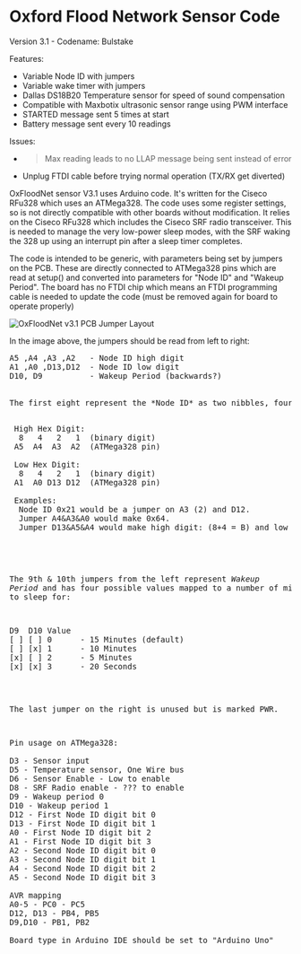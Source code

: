 Oxford Flood Network Sensor Code
=================================

Version 3.1 - Codename: Bulstake

Features: 
* Variable Node ID with jumpers
* Variable wake timer with jumpers
* Dallas DS18B20 Temperature sensor for speed of sound compensation
* Compatible with Maxbotix ultrasonic sensor range using PWM interface
* STARTED message sent 5 times at start
* Battery message sent every 10 readings

Issues: 
* >Max reading leads to no LLAP message being sent instead of error
* Unplug FTDI cable before trying normal operation (TX/RX get diverted)

OxFloodNet sensor V3.1 uses Arduino code. It's written for the Ciseco RFu328 which uses an ATMega328. The code uses some register settings, so is not directly compatible with other boards without modification. It relies on the Ciseco RFu328 which includes the Ciseco SRF radio transceiver. This is needed to manage the very low-power sleep modes, with the SRF waking the 328 up using an interrupt pin after a sleep timer completes.

The code is intended to be generic, with parameters being set by jumpers on the PCB. These are directly connected to ATMega328 pins which are read at setup() and converted into parameters for "Node ID" and "Wakeup Period". The board has no FTDI chip which means an FTDI programming cable is needed to update the code (must be removed again for board to operate properly)

![OxFloodNet v3.1 PCB Jumper Layout](https://raw.githubusercontent.com/OxFloodNet/sensor-device/master/OxFloodNet_Sensor/2014-09-11%2020.52.24.jpg "Jumper Layout")

In the image above, the jumpers should be read from left to right: 
<pre>
A5 ,A4 ,A3 ,A2   - Node ID high digit
A1 ,A0 ,D13,D12  - Node ID low digit
D10, D9          - Wakeup Period (backwards?)


The first eight represent the *Node ID* as two nibbles, four jumpers each:
<pre>

 High Hex Digit:
  8   4   2   1  (binary digit)
 A5  A4  A3  A2  (ATMega328 pin)
 
 Low Hex Digit: 
  8   4   2   1  (binary digit)
 A1  A0 D13 D12  (ATMega328 pin)
 
 Examples:
  Node ID 0x21 would be a jumper on A3 (2) and D12.   
  Jumper A4&A3&A0 would make 0x64. 
  Jumper D13&A5&A4 would make high digit: (8+4 = B) and low digit: (2) = 0xB2

</pre>

The 9th & 10th jumpers from the left represent *Wakeup Period* and has four possible values mapped
to a number of minutes to sleep for:
<pre>
D9  D10 Value
[ ] [ ] 0      - 15 Minutes (default)
[ ] [x] 1      - 10 Minutes
[x] [ ] 2      - 5 Minutes
[x] [x] 3      - 20 Seconds
</pre>

The last jumper on the right is unused but is marked PWR.


<pre>
Pin usage on ATMega328:

D3 - Sensor input
D5 - Temperature sensor, One Wire bus
D6 - Sensor Enable - Low to enable
D8 - SRF Radio enable - ??? to enable
D9 - Wakeup period 0
D10 - Wakeup period 1
D12 - First Node ID digit bit 0
D13 - First Node ID digit bit 1
A0 - First Node ID digit bit 2
A1 - First Node ID digit bit 3
A2 - Second Node ID digit bit 0
A3 - Second Node ID digit bit 1
A4 - Second Node ID digit bit 2
A5 - Second Node ID digit bit 3

AVR mapping
A0-5 - PC0 - PC5
D12, D13 - PB4, PB5
D9,D10 - PB1, PB2

Board type in Arduino IDE should be set to "Arduino Uno"

</pre>
